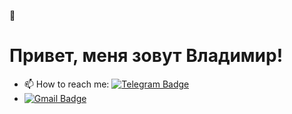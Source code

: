 👋 
# Привет, меня зовут Владимир! 

- 📫 How to reach me: [![Telegram Badge](https://cdn.icon-icons.com/icons2/2429/PNG/512/telegram_logo_icon_147228.png)](https://t.me/checkmate_e2e4) 
- [![Gmail Badge](https://cdn-icons-png.flaticon.com/512/3686/3686989.png)](mailto:) 


<!--
**Vladimir-Ivanov-92/Vladimir-Ivanov-92** is a ✨ _special_ ✨ repository because its `README.md` (this file) appears on your GitHub profile.

Here are some ideas to get you started:

- 🔭 I’m currently working on ...
- 🌱 I’m currently learning ...
- 👯 I’m looking to collaborate on ...
- 🤔 I’m looking for help with ...
- 💬 Ask me about ...
- 📫 How to reach me: 
- 😄 Pronouns: ...
- ⚡ Fun fact: ...
-->
